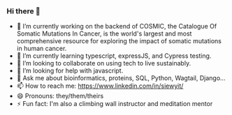 ### Hi there 👋

- 🔭 I’m currently working on the backend of COSMIC, the Catalogue Of Somatic Mutations In Cancer, is the world's largest and most comprehensive resource for exploring the impact of somatic mutations in human cancer.
- 🌱 I’m currently learning typescript, expressJS, and Cypress testing.
- 👯 I’m looking to collaborate on using tech to live sustainably.
- 🤔 I’m looking for help with javascript.
- 💬 Ask me about bioinformatics, proteins, SQL, Python, Wagtail, Django...
- 📫 How to reach me: https://www.linkedin.com/in/siewyit/
- 😄 Pronouns: they/them/theirs
- ⚡ Fun fact: I'm also a climbing wall instructor and meditation mentor
